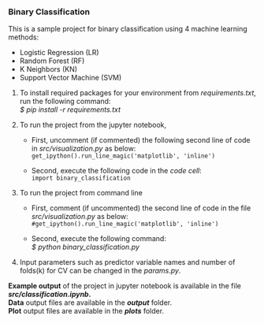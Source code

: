 ### Binary Classification

This is a sample project for binary classification using 4 machine learning methods: 
- Logistic Regression (LR) 
- Random Forest (RF)
- K Neighbors (KN)
- Support Vector Machine (SVM)

1. To install required packages for your environment from *requirements.txt*, run the following command:   
*$ pip install -r requirements.txt*  

2. To run the project from the jupyter notebook, 
    - First, uncomment (if commented) the following second line of code in *src/visualization.py* as below:  
      ```get_ipython().run_line_magic('matplotlib', 'inline')```  

    - Second, execute the following code in the *code cell*:       
      ```import binary_classification``` 

3. To run the project from command line  
    - First, comment (if uncommented) the second line of code in the file *src/visualization.py* as below:  
      ```#get_ipython().run_line_magic('matplotlib', 'inline')```

    - Second, execute the following command:  
      *$ python binary_classification.py*     

4. Input parameters such as predictor variable names and number of folds(k) for CV  can be changed in the *params.py*.  

**Example output** of the project in jupyter notebook is available in the file ***src/classification.ipynb*.**  
**Data** output files are available in the ***output*** folder.  
**Plot** output files are available in the ***plots*** folder.  
